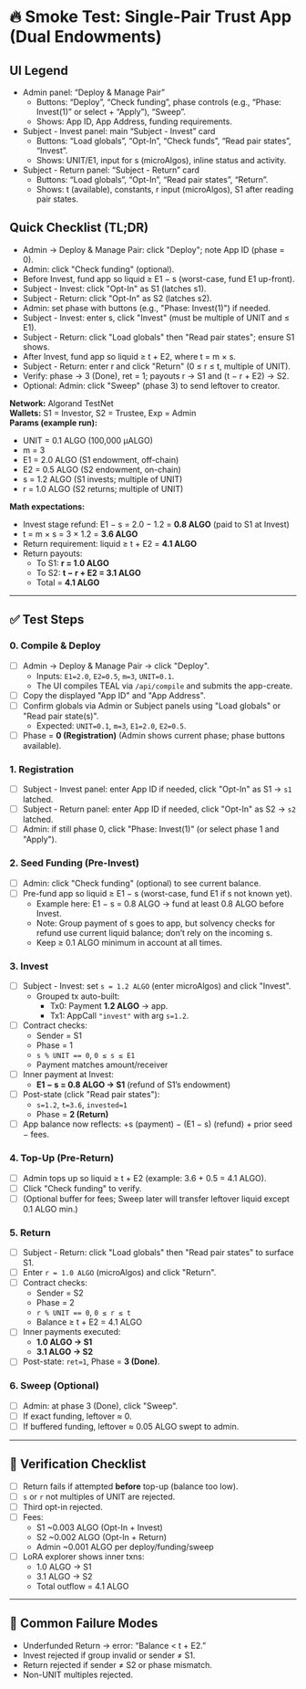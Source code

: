 # 🔥 Smoke Test: Single-Pair Trust App (Dual Endowments)

## UI Legend
- Admin panel: “Deploy & Manage Pair”
  - Buttons: “Deploy”, “Check funding”, phase controls (e.g., “Phase: Invest(1)” or select + “Apply”), “Sweep”.
  - Shows: App ID, App Address, funding requirements.
- Subject - Invest panel: main “Subject - Invest” card
  - Buttons: “Load globals”, “Opt-In”, “Check funds”, “Read pair states”, “Invest”.
  - Shows: UNIT/E1, input for s (microAlgos), inline status and activity.
- Subject - Return panel: “Subject - Return” card
  - Buttons: “Load globals”, “Opt-In”, “Read pair states”, “Return”.
  - Shows: t (available), constants, r input (microAlgos), S1 after reading pair states.

## Quick Checklist (TL;DR)
- Admin → Deploy & Manage Pair: click "Deploy"; note App ID (phase = 0).
- Admin: click "Check funding" (optional).
- Before Invest, fund app so liquid ≥ E1 − s (worst-case, fund E1 up-front).
- Subject - Invest: click "Opt-In" as S1 (latches s1).
- Subject - Return: click "Opt-In" as S2 (latches s2).
- Admin: set phase with buttons (e.g., "Phase: Invest(1)") if needed.
- Subject - Invest: enter s, click "Invest" (must be multiple of UNIT and ≤ E1).
- Subject - Return: click "Load globals" then "Read pair states"; ensure S1 shows.
- After Invest, fund app so liquid ≥ t + E2, where t = m × s.
- Subject - Return: enter r and click "Return" (0 ≤ r ≤ t, multiple of UNIT).
- Verify: phase → 3 (Done), ret = 1; payouts r → S1 and (t − r + E2) → S2.
- Optional: Admin: click "Sweep" (phase 3) to send leftover to creator.

**Network:** Algorand TestNet  
**Wallets:** S1 = Investor, S2 = Trustee, Exp = Admin  
**Params (example run):**
- UNIT = 0.1 ALGO (100,000 µALGO)
- m = 3
- E1 = 2.0 ALGO (S1 endowment, off-chain)
- E2 = 0.5 ALGO (S2 endowment, on-chain)
- s = 1.2 ALGO (S1 invests; multiple of UNIT)
- r = 1.0 ALGO (S2 returns; multiple of UNIT)

**Math expectations:**
- Invest stage refund: E1 − s = 2.0 − 1.2 = **0.8 ALGO** (paid to S1 at Invest)
- t = m × s = 3 × 1.2 = **3.6 ALGO**
- Return requirement: liquid ≥ t + E2 = **4.1 ALGO**
- Return payouts:
  - To S1: **r = 1.0 ALGO**
  - To S2: **t − r + E2 = 3.1 ALGO**
  - Total = **4.1 ALGO**

---

## ✅ Test Steps

### 0. Compile & Deploy
- [ ] Admin → Deploy & Manage Pair → click "Deploy".
  - Inputs: `E1=2.0`, `E2=0.5`, `m=3`, `UNIT=0.1`.
  - The UI compiles TEAL via `/api/compile` and submits the app-create.
- [ ] Copy the displayed "App ID" and "App Address".
- [ ] Confirm globals via Admin or Subject panels using "Load globals" or "Read pair state(s)".
  - Expected: `UNIT=0.1`, `m=3`, `E1=2.0`, `E2=0.5`.
- [ ] Phase = **0 (Registration)** (Admin shows current phase; phase buttons available).

### 1. Registration
- [ ] Subject - Invest panel: enter App ID if needed, click "Opt-In" as S1 → `s1` latched.
- [ ] Subject - Return panel: enter App ID if needed, click "Opt-In" as S2 → `s2` latched.
- [ ] Admin: if still phase 0, click "Phase: Invest(1)" (or select phase 1 and "Apply").

### 2. Seed Funding (Pre-Invest)
- [ ] Admin: click "Check funding" (optional) to see current balance.
- [ ] Pre-fund app so liquid ≥ E1 − s (worst-case, fund E1 if s not known yet).
  - Example here: E1 − s = 0.8 ALGO → fund at least 0.8 ALGO before Invest.
  - Note: Group payment of s goes to app, but solvency checks for refund use current liquid balance; don’t rely on the incoming s.
  - Keep ≥ 0.1 ALGO minimum in account at all times.

### 3. Invest
- [ ] Subject - Invest: set `s = 1.2 ALGO` (enter microAlgos) and click "Invest".
  - Grouped tx auto-built:
    - Tx0: Payment **1.2 ALGO** → app.
    - Tx1: AppCall `"invest"` with arg `s=1.2`.
- [ ] Contract checks:
  - Sender = S1
  - Phase = 1
  - `s % UNIT == 0`, `0 ≤ s ≤ E1`
  - Payment matches amount/receiver
- [ ] Inner payment at Invest:
  - **E1 − s = 0.8 ALGO → S1** (refund of S1’s endowment)
- [ ] Post-state (click "Read pair states"):
  - `s=1.2`, `t=3.6`, `invested=1`
  - Phase = **2 (Return)**
- [ ] App balance now reflects: +s (payment) − (E1 − s) (refund) + prior seed − fees.

### 4. Top-Up (Pre-Return)
- [ ] Admin tops up so liquid ≥ t + E2 (example: 3.6 + 0.5 = 4.1 ALGO).
- [ ] Click "Check funding" to verify.
- [ ] (Optional buffer for fees; Sweep later will transfer leftover liquid except 0.1 ALGO min.)

### 5. Return
- [ ] Subject - Return: click "Load globals" then "Read pair states" to surface S1.
- [ ] Enter `r = 1.0 ALGO` (microAlgos) and click "Return".
- [ ] Contract checks:
  - Sender = S2
  - Phase = 2
  - `r % UNIT == 0`, `0 ≤ r ≤ t`
  - Balance ≥ t + E2 = 4.1 ALGO
- [ ] Inner payments executed:
  - **1.0 ALGO → S1**
  - **3.1 ALGO → S2**
- [ ] Post-state: `ret=1`, Phase = **3 (Done)**.

### 6. Sweep (Optional)
- [ ] Admin: at phase 3 (Done), click "Sweep".
- [ ] If exact funding, leftover ≈ 0.
- [ ] If buffered funding, leftover ≈ 0.05 ALGO swept to admin.

---

## 🔎 Verification Checklist
- [ ] Return fails if attempted **before** top-up (balance too low).
- [ ] `s` or `r` not multiples of UNIT are rejected.
- [ ] Third opt-in rejected.
- [ ] Fees:
  - S1 ~0.003 ALGO (Opt-In + Invest)
  - S2 ~0.002 ALGO (Opt-In + Return)
  - Admin ~0.001 ALGO per deploy/funding/sweep
- [ ] LoRA explorer shows inner txns:
  - 1.0 ALGO → S1
  - 3.1 ALGO → S2
  - Total outflow = 4.1 ALGO

---

## 🚨 Common Failure Modes
- Underfunded Return → error: “Balance < t + E2.”
- Invest rejected if group invalid or sender ≠ S1.
- Return rejected if sender ≠ S2 or phase mismatch.
- Non-UNIT multiples rejected.
